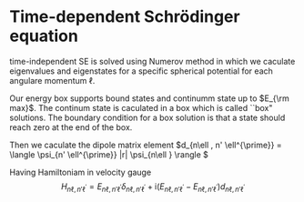 # Time-dependent Schrödinger equation 
time-independent SE is solved using Numerov method in which we caculate eigenvalues and eigenstates for a specific spherical potential for each angulare momentum $\ell$.



Our energy box supports bound states and continumm state up to $E_{\rm max}$. The continum state is caculated in a box which is called ``box" solutions. The boundary condition for a box solution is that a state should reach zero at the end of the box.



Then we caculate the dipole matrix element $d_{n\ell ,  n' \ell^{\prime}} = \langle \psi_{n' \ell^{\prime}} |r| \psi_{n\ell } \rangle $


Having Hamiltoniam in velocity gauge 
$$ H_{n\ell ,  n' \ell^{\prime}} = E_{n\ell ,  n' \ell^{\prime}} \delta_{n\ell ,  n' \ell^{\prime}} + \mathrm{i} (E_{n\ell ,  n' \ell^{\prime}} - E_{n\ell ,  n' \ell^{\prime}}) d_{n\ell ,  n' \ell^{\prime}}$$
